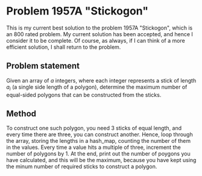 # Problem 1957A "Stickogon"
This is my current best solution to the problem 1957A "Stickogon", which is an 800 rated problem. My current solution has been accepted, and hence I consider it to be complete. Of course, as always, if I can think of a more efficient solution, I shall return to the problem. 

## Problem statement
Given an array of $a$ integers, where each integer represents a stick of length $a_i$ (a single side length of a polygon), determine the maximum number of equal-sided polygons that can be constructed from the sticks.

## Method
To construct one such polygon, you need $3$ sticks of equal length, and every time there are three, you can construct another. Hence, loop through the array, storing the lengths in a hash_map, counting the number of them in the values. Every time a value hits a multiple of three, increment the number of polygons by $1$. At the end, print out the number of poygons you have calculated, and this will be the maximum, because you have kept using the minum number of required sticks to construct a polygon.